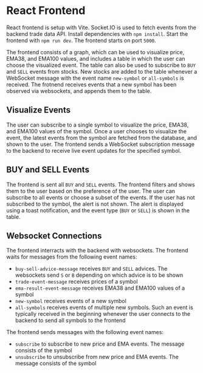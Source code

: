 # React Frontend

React frontend is setup with Vite. Socket.IO is used to fetch events from the backend trade data API.
Install dependencies with `npm install`. Start the frontend with `npm run dev`. The frontend starts on port `5000`.

The frontend consists of a graph, which can be used to visualize price, EMA38, and EMA100 values, and
includes a table in which the user can choose the visualized event. The table can also be used to subscribe to `BUY`
and `SELL` events from stocks. New stocks are added to the table whenever a WebSocket message with the event name
`new-symbol` or `all-symbols` is received. The frotnend receives events that a new symbol has been observed via
websockets, and appends them to the table.


## Visualize Events

The user can subscribe to a single symbol to visualize the price, EMA38, and EMA100 values of the symbol. 
Once a user chooses to visualize the event, the latest events from the symbol are fetched from the database,
and shown to the user. The frontend sends a WebSocket subscription message to the backend to receive live event
updates for the specified symbol.


## BUY and SELL Events

The frontend is sent all `BUY` and `SELL` events. The frontend filters and shows them to the user based on the
preference of the user. The user can subscribe to all events or choose a subset of the events.
If the user has not subscribed to the symbol, the alert is not shown.
The alert is displayed using a toast notification, and the event type (`BUY` or `SELL`) is shown in the table.


## Websocket Connections

The frontend interracts with the backend with websockets. The frontend waits for messages from the following event names:
- `buy-sell-advice-message` receives `BUY` and `SELL` advices. The websockets send `S` or `B` depending on which advice is to be shown
- `trade-event-message` receives prices of a symbol
- `ema-result-event-message` receives EMA38 and EMA100 values of a symbol
- `new-symbol` receives events of a new symbol
- `all-symbols` receives events of multiple new symbols. Such an event is typically received in the beginning whenever the user
connects to the backend to send all symbols to the frontend

The frontend sends messages with the following event names:
- `subscribe` to subscribe to new price and EMA events. The message consists of the symbol
- `unsubscribe` to unsubscribe from new price and EMA events. The message consists of the symbol
